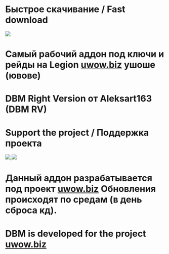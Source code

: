 # Быстрое скачивание / Fast download
<a href="https://github.com/Aleksart163/DBM-RV/archive/refs/heads/main.zip"><img src="https://www.freepngimg.com/thumb/download_now_button/25860-7-download-now-button-glossy-green.png"/></a>

# Самый рабочий аддон под ключи и рейды на Legion [uwow.biz](https://uwow.biz) ушоше (ювове)
# DBM Right Version от Aleksart163 (DBM RV)
# Support the project / Поддержка проекта
<a href="https://www.donationalerts.com/r/aleksart163"> <img src = "https://i.imgur.com/ykI6lqX.jpeg" /> </a>
<a href="https://www.qiwi.com/n/ALEKSART163"> <img src = "https://i.imgur.com/dvjMH7F.png" /> </a>
# Данный аддон разрабатывается под проект [uwow.biz](https://uwow.biz) Обновления происходят по средам (в день сброса кд).
# DBM is developed for the project [uwow.biz](https://uwow.biz)
